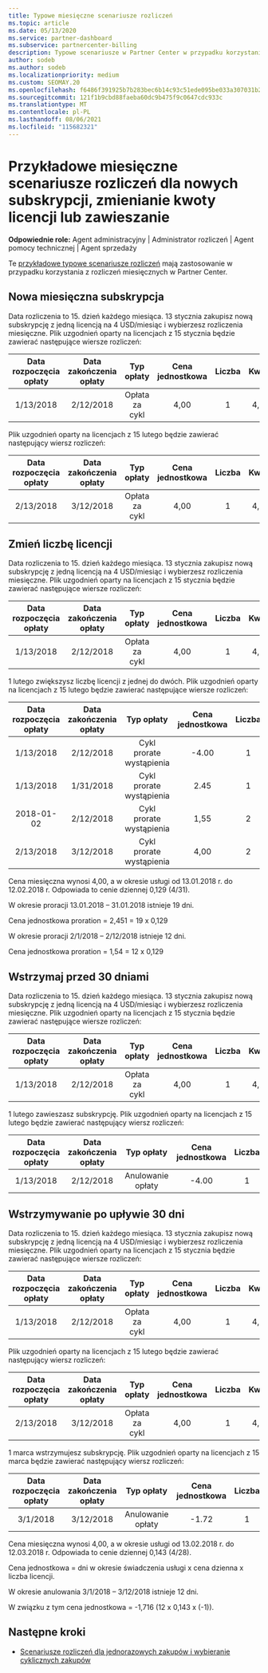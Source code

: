 ```yaml
---
title: Typowe miesięczne scenariusze rozliczeń
ms.topic: article
ms.date: 05/13/2020
ms.service: partner-dashboard
ms.subservice: partnercenter-billing
description: Typowe scenariusze w Partner Center w przypadku korzystania z rozliczeń miesięcznych — obejmuje dodawanie nowych subskrypcji, zmienianie ilości licencji i zawieszanie subskrypcji.
author: sodeb
ms.author: sodeb
ms.localizationpriority: medium
ms.custom: SEOMAY.20
ms.openlocfilehash: f6486f391925b7b283bec6b14c93c51ede095be033a307031b20bc604a2629e5
ms.sourcegitcommit: 121f1b9cbd88faeba60dc9b475f9c0647cdc933c
ms.translationtype: MT
ms.contentlocale: pl-PL
ms.lasthandoff: 08/06/2021
ms.locfileid: "115682321"
---
```

# <a name="sample-monthly-billing-scenarios-for-new-subscriptions-changing-license-amounts-or-suspensions"></a>Przykładowe miesięczne scenariusze rozliczeń dla nowych subskrypcji, zmienianie kwoty licencji lub zawieszanie

**Odpowiednie role:** Agent administracyjny | Administrator rozliczeń | Agent pomocy technicznej | Agent sprzedaży

Te [przykładowe typowe scenariusze rozliczeń](common-billing-scenarios.md) mają zastosowanie w przypadku korzystania z rozliczeń miesięcznych w Partner Center.

## <a name="new-monthly-subscription"></a>Nowa miesięczna subskrypcja

Data rozliczenia to 15. dzień każdego miesiąca. 13 stycznia zakupisz nową subskrypcję z jedną licencją na 4 USD/miesiąc i wybierzesz rozliczenia miesięczne. Plik uzgodnień oparty na licencjach z 15 stycznia będzie zawierać następujące wiersze rozliczeń:

|Data rozpoczęcia opłaty |Data zakończenia opłaty |Typ opłaty |Cena jednostkowa |Liczba |Kwota |
|       :---:      |    :---:       | :---:      |:---:      |:---:    |:---:  |
|1/13/2018         |2/12/2018    |Opłata za cykl   |4,00       |1        |4,00 |

Plik uzgodnień oparty na licencjach z 15 lutego będzie zawierać następujący wiersz rozliczeń:

|Data rozpoczęcia opłaty |Data zakończenia opłaty |Typ opłaty |Cena jednostkowa |Liczba |Kwota |
|       :---:      |    :---:       | :---:      |:---:      |:---:    |:---:  |
|2/13/2018         |3/12/2018    |Opłata za cykl   |4,00       |1        |4,00 |

## <a name="change-license-quantity"></a>Zmień liczbę licencji

Data rozliczenia to 15. dzień każdego miesiąca. 13 stycznia zakupisz nową subskrypcję z jedną licencją na 4 USD/miesiąc i wybierzesz rozliczenia miesięczne. Plik uzgodnień oparty na licencjach z 15 stycznia będzie zawierać następujące wiersze rozliczeń:

|Data rozpoczęcia opłaty |Data zakończenia opłaty |Typ opłaty |Cena jednostkowa |Liczba |Kwota |
|       :---:      |    :---:       | :---:      |:---:      |:---:    |:---:  |
|1/13/2018         |2/12/2018    |Opłata za cykl   |4,00       |1        |4,00    |

1 lutego zwiększysz liczbę licencji z jednej do dwóch. Plik uzgodnień oparty na licencjach z 15 lutego będzie zawierać następujące wiersze rozliczeń:

|Data rozpoczęcia opłaty |Data zakończenia opłaty |Typ opłaty |Cena jednostkowa |Liczba |Kwota |
|       :---:      |    :---:       | :---:      |:---:      |:---:    |:---:  |
| 1/13/2018        |2/12/2018    |Cykl prorate wystąpienia   |-4.00       |1        |-4.00   |
|1/13/2018         |1/31/2018    | Cykl prorate wystąpienia   |2.45       |1        |2.45    |
|2018-01-02         |2/12/2018    | Cykl prorate wystąpienia   |1,55       |2        |3.10    |
|2/13/2018         |3/12/2018    | Cykl prorate wystąpienia   |4,00       |2        |8.00    |

Cena miesięczna wynosi 4,00, a w okresie usługi od 13.01.2018 r. do 12.02.2018 r. Odpowiada to cenie dziennej 0,129 (4/31).

W okresie proracji 13.01.2018 – 31.01.2018 istnieje 19 dni.

Cena jednostkowa proration = 2,451 = 19 x 0,129

W okresie proracji 2/1/2018 – 2/12/2018 istnieje 12 dni.

Cena jednostkowa proration = 1,54 = 12 x 0,129

## <a name="suspend-before-30-days"></a>Wstrzymaj przed 30 dniami

Data rozliczenia to 15. dzień każdego miesiąca. 13 stycznia zakupisz nową subskrypcję z jedną licencją na 4 USD/miesiąc i wybierzesz rozliczenia miesięczne. Plik uzgodnień oparty na licencjach z 15 stycznia będzie zawierać następujące wiersze rozliczeń:

|Data rozpoczęcia opłaty |Data zakończenia opłaty |Typ opłaty |Cena jednostkowa |Liczba |Kwota |
|       :---:      |    :---:       | :---:      |:---:      |:---:    |:---:  |
|1/13/2018         |2/12/2018    |Opłata za cykl   |4,00       |1        |4,00    |

1 lutego zawieszasz subskrypcję. Plik uzgodnień oparty na licencjach z 15 lutego będzie zawierać następujący wiersz rozliczeń:

|Data rozpoczęcia opłaty |Data zakończenia opłaty |Typ opłaty |Cena jednostkowa |Liczba |Kwota |
|       :---:      |    :---:       | :---:      |:---:      |:---:    |:---:  |
1/13/2018|2/12/2018|Anulowanie opłaty|-4.00|1|-4.00

## <a name="suspend-after-30-days"></a>Wstrzymywanie po upływie 30 dni

Data rozliczenia to 15. dzień każdego miesiąca. 13 stycznia zakupisz nową subskrypcję z jedną licencją na 4 USD/miesiąc i wybierzesz rozliczenia miesięczne. Plik uzgodnień oparty na licencjach z 15 stycznia będzie zawierać następujące wiersze rozliczeń:

|Data rozpoczęcia opłaty |Data zakończenia opłaty |Typ opłaty |Cena jednostkowa |Liczba |Kwota |
|       :---:      |    :---:       | :---:      |:---:      |:---:    |:---:  |
1/13/2018|2/12/2018|Opłata za cykl|4,00|1|4,00

Plik uzgodnień oparty na licencjach z 15 lutego będzie zawierać następujący wiersz rozliczeń:

|Data rozpoczęcia opłaty |Data zakończenia opłaty |Typ opłaty |Cena jednostkowa |Liczba |Kwota |
|       :---:      |    :---:       | :---:      |:---:      |:---:    |:---:  |
2/13/2018|3/12/2018|Opłata za cykl|4,00|1|4,00

1 marca wstrzymujesz subskrypcję. Plik uzgodnień oparty na licencjach z 15 marca będzie zawierać następujący wiersz rozliczeń:

|Data rozpoczęcia opłaty |Data zakończenia opłaty |Typ opłaty |Cena jednostkowa |Liczba |Kwota |
|       :---:      |    :---:       | :---:      |:---:      |:---:    |:---:  |
3/1/2018|3/12/2018|Anulowanie opłaty|-1.72|1|-1.72

Cena miesięczna wynosi 4,00, a w okresie usługi od 13.02.2018 r. do 12.03.2018 r. Odpowiada to cenie dziennej 0,143 (4/28).

Cena jednostkowa = dni w okresie świadczenia usługi x cena dzienna x liczba licencji.

W okresie anulowania 3/1/2018 – 3/12/2018 istnieje 12 dni.

W związku z tym cena jednostkowa = -1,716 (12 x 0,143 x (-1)).

## <a name="next-steps"></a>Następne kroki

- [Scenariusze rozliczeń dla jednorazowych zakupów i wybieranie cyklicznych zakupów](common-billing-scenarios-onetime-recurring.md)
